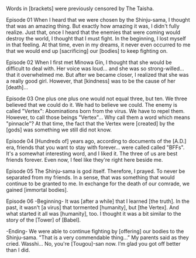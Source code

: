 Words in [brackets] were previously censored by The Taisha.
 
Episode 01
When I heard that we were chosen by the Shinju-sama, I thought that was an amazing thing.
But exactly how amazing it was, I didn't fully realize.
Just that, once I heard that the enemies that were coming would destroy the world,
I thought that I must fight.
In the beginning, I lost myself in that feeling.
At that time, even in my dreams, it never even occurred to me that we would end up [sacrificing] our [bodies] to keep fighting on.
 
Episode 02
When I first met Minowa Gin,
I thought that she would be difficult to deal with.
Her voice was loud...
and she was so strong-willed...
that it overwhelmed me.
But after we became closer, I realized that she was a really good girl.
However, that [kindness] was to be the cause of her [death]...
 
Episode 03
One plus one plus one would not equal three, but ten.
We three believed that we could do it.
We had to believe we could.
The enemy is called "Vertex":
Abominations born from the virus.
We have to repel them.
However, to call those beings "Vertex"...
Why call them a word which means "pinnacle"?
At that time, the fact that the Vertex were [created] by the [gods] was something we still did not know.
 
Episode 04
[Hundreds of] years ago, according to documents of the [A.D.] era,
friends that you want to stay with forever...
were called called "BFFs".
It's a somewhat interesting word, and I liked it.
The three of us are best friends forever.
Even now,
I feel like they're right here beside me.
 
Episode 05
The Shinju-sama is god itself.
Therefore, I prayed.
To never be separated from my friends.
In a sense, that was something that would continue to be granted to me.
In exchange for the death of our comrade, we gained [immortal bodies].
 
Episode 06
-Beginning-
It was [after a while] that I learned [the truth].
In the past, it wasn't [a virus] that tormented [humanity], but [the Vertex].
And what started it all was [humanity], too.
I thought it was a bit similar to the story of the [Tower] of [Babel].
 
-Ending-
We were able to continue fighting by [offering] our bodies to the Shinju-sama.
"That is a very commendable thing…”
My parents said as they cried.
Wasshi...
No, you're [Tougou]-san now.
I’m glad you got off better than I did.
